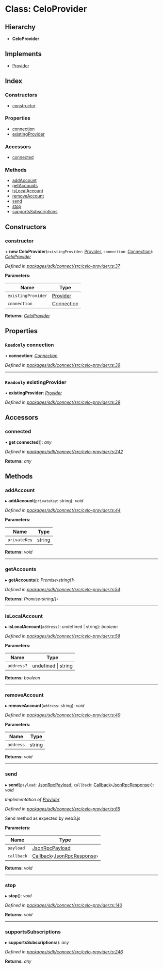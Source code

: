 # Class: CeloProvider

## Hierarchy

* **CeloProvider**

## Implements

* [Provider](../interfaces/_types_.provider.md)

## Index

### Constructors

* [constructor](_celo_provider_.celoprovider.md#constructor)

### Properties

* [connection](_celo_provider_.celoprovider.md#readonly-connection)
* [existingProvider](_celo_provider_.celoprovider.md#readonly-existingprovider)

### Accessors

* [connected](_celo_provider_.celoprovider.md#connected)

### Methods

* [addAccount](_celo_provider_.celoprovider.md#addaccount)
* [getAccounts](_celo_provider_.celoprovider.md#getaccounts)
* [isLocalAccount](_celo_provider_.celoprovider.md#islocalaccount)
* [removeAccount](_celo_provider_.celoprovider.md#removeaccount)
* [send](_celo_provider_.celoprovider.md#send)
* [stop](_celo_provider_.celoprovider.md#stop)
* [supportsSubscriptions](_celo_provider_.celoprovider.md#supportssubscriptions)

## Constructors

###  constructor

\+ **new CeloProvider**(`existingProvider`: [Provider](../interfaces/_types_.provider.md), `connection`: [Connection](_connection_.connection.md)): *[CeloProvider](_celo_provider_.celoprovider.md)*

*Defined in [packages/sdk/connect/src/celo-provider.ts:37](https://github.com/medhak1/celo-monorepo/blob/master/packages/sdk/connect/src/celo-provider.ts#L37)*

**Parameters:**

Name | Type |
------ | ------ |
`existingProvider` | [Provider](../interfaces/_types_.provider.md) |
`connection` | [Connection](_connection_.connection.md) |

**Returns:** *[CeloProvider](_celo_provider_.celoprovider.md)*

## Properties

### `Readonly` connection

• **connection**: *[Connection](_connection_.connection.md)*

*Defined in [packages/sdk/connect/src/celo-provider.ts:39](https://github.com/medhak1/celo-monorepo/blob/master/packages/sdk/connect/src/celo-provider.ts#L39)*

___

### `Readonly` existingProvider

• **existingProvider**: *[Provider](../interfaces/_types_.provider.md)*

*Defined in [packages/sdk/connect/src/celo-provider.ts:39](https://github.com/medhak1/celo-monorepo/blob/master/packages/sdk/connect/src/celo-provider.ts#L39)*

## Accessors

###  connected

• **get connected**(): *any*

*Defined in [packages/sdk/connect/src/celo-provider.ts:242](https://github.com/medhak1/celo-monorepo/blob/master/packages/sdk/connect/src/celo-provider.ts#L242)*

**Returns:** *any*

## Methods

###  addAccount

▸ **addAccount**(`privateKey`: string): *void*

*Defined in [packages/sdk/connect/src/celo-provider.ts:44](https://github.com/medhak1/celo-monorepo/blob/master/packages/sdk/connect/src/celo-provider.ts#L44)*

**Parameters:**

Name | Type |
------ | ------ |
`privateKey` | string |

**Returns:** *void*

___

###  getAccounts

▸ **getAccounts**(): *Promise‹string[]›*

*Defined in [packages/sdk/connect/src/celo-provider.ts:54](https://github.com/medhak1/celo-monorepo/blob/master/packages/sdk/connect/src/celo-provider.ts#L54)*

**Returns:** *Promise‹string[]›*

___

###  isLocalAccount

▸ **isLocalAccount**(`address?`: undefined | string): *boolean*

*Defined in [packages/sdk/connect/src/celo-provider.ts:58](https://github.com/medhak1/celo-monorepo/blob/master/packages/sdk/connect/src/celo-provider.ts#L58)*

**Parameters:**

Name | Type |
------ | ------ |
`address?` | undefined &#124; string |

**Returns:** *boolean*

___

###  removeAccount

▸ **removeAccount**(`address`: string): *void*

*Defined in [packages/sdk/connect/src/celo-provider.ts:49](https://github.com/medhak1/celo-monorepo/blob/master/packages/sdk/connect/src/celo-provider.ts#L49)*

**Parameters:**

Name | Type |
------ | ------ |
`address` | string |

**Returns:** *void*

___

###  send

▸ **send**(`payload`: [JsonRpcPayload](../interfaces/_types_.jsonrpcpayload.md), `callback`: [Callback](../modules/_types_.md#callback)‹[JsonRpcResponse](../interfaces/_types_.jsonrpcresponse.md)›): *void*

*Implementation of [Provider](../interfaces/_types_.provider.md)*

*Defined in [packages/sdk/connect/src/celo-provider.ts:65](https://github.com/medhak1/celo-monorepo/blob/master/packages/sdk/connect/src/celo-provider.ts#L65)*

Send method as expected by web3.js

**Parameters:**

Name | Type |
------ | ------ |
`payload` | [JsonRpcPayload](../interfaces/_types_.jsonrpcpayload.md) |
`callback` | [Callback](../modules/_types_.md#callback)‹[JsonRpcResponse](../interfaces/_types_.jsonrpcresponse.md)› |

**Returns:** *void*

___

###  stop

▸ **stop**(): *void*

*Defined in [packages/sdk/connect/src/celo-provider.ts:140](https://github.com/medhak1/celo-monorepo/blob/master/packages/sdk/connect/src/celo-provider.ts#L140)*

**Returns:** *void*

___

###  supportsSubscriptions

▸ **supportsSubscriptions**(): *any*

*Defined in [packages/sdk/connect/src/celo-provider.ts:246](https://github.com/medhak1/celo-monorepo/blob/master/packages/sdk/connect/src/celo-provider.ts#L246)*

**Returns:** *any*
